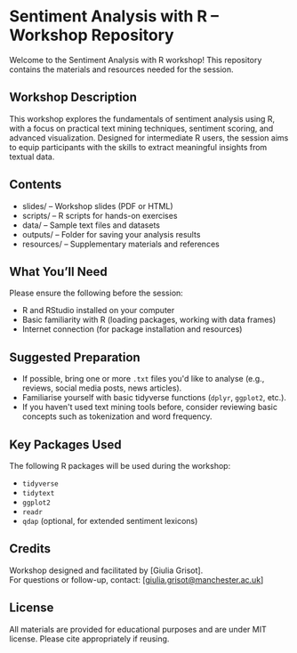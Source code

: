Sentiment Analysis with R – Workshop Repository
===============================================

Welcome to the Sentiment Analysis with R workshop! This repository contains the materials and resources needed for the session.

Workshop Description
--------------------
This workshop explores the fundamentals of sentiment analysis using R, with a focus on practical text mining techniques, sentiment scoring, and advanced visualization. Designed for intermediate R users, the session aims to equip participants with the skills to extract meaningful insights from textual data.

Contents
--------
- slides/            – Workshop slides (PDF or HTML)
- scripts/           – R scripts for hands-on exercises
- data/              – Sample text files and datasets
- outputs/           – Folder for saving your analysis results
- resources/         – Supplementary materials and references

What You’ll Need
----------------
Please ensure the following before the session:
- R and RStudio installed on your computer
- Basic familiarity with R (loading packages, working with data frames)
- Internet connection (for package installation and resources)

Suggested Preparation
---------------------
- If possible, bring one or more `.txt` files you'd like to analyse (e.g., reviews, social media posts, news articles).
- Familiarise yourself with basic tidyverse functions (`dplyr`, `ggplot2`, etc.).
- If you haven't used text mining tools before, consider reviewing basic concepts such as tokenization and word frequency.

Key Packages Used
-----------------
The following R packages will be used during the workshop:
- `tidyverse`
- `tidytext`
- `ggplot2`
- `readr`
- `qdap` (optional, for extended sentiment lexicons)

Credits
-------
Workshop designed and facilitated by [Giulia Grisot].  
For questions or follow-up, contact: [giulia.grisot@manchester.ac.uk]

License
-------
All materials are provided for educational purposes and are under MIT license. Please cite appropriately if reusing.

